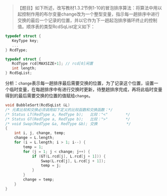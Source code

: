 >【题目】如下所述，改写教材1.3.2节例1-10的冒泡排序算法：将算法中用以起控制作用的布尔变量change改为一个整型变量，指示每一趟排序中进行交换的最后一个记录的位置，并以它作为下一趟起泡排序循环终止的控制值。顺序表的类型RcdSqList定义如下：
```c
typedef struct {
   KeyType key; 
   ... 
} RcdType;

typedef struct {
   RcdType rcd[MAXSIZE+1]; // rcd[0]闲置
   int length;
} RcdSqList;
```

分析：`change`表示每一趟排序最后需要交换的位置，为了记录这个位置，设置一个临时变量，在每趟排序中有进行交换时更新，待整趟排序完成，再将此临时变量得到的最后需要交换的位置的值赋给`change`。

```c++
void BubbleSort(RcdSqList &L)
/* 元素比较和交换必须调用如下定义的比较函数和交换函数：*/
/* Status LT(RedType a, RedType b);   比较："<"        */
/* Status GT(RedType a, RedType b);   比较：">"        */
/* void Swap(RedType &a, RedType &b); 交换             */
{
    int i, j, change, temp;
    change = L.length;
    for (i = L.length; i > 1; i--) {
        temp = 1; 
        for (j = 1; j < change; j++) {            
            if (GT(L.rcd[j], L.rcd[j + 1])) {
                Swap(L.rcd[j], L.rcd[j + 1]);   
                temp = j;                            
            }
        }
        change = temp;    
    }
}
```
